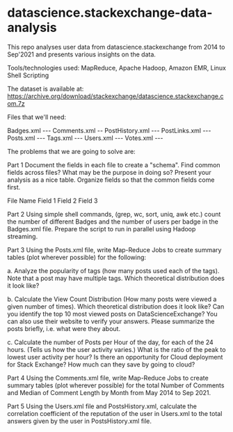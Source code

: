 # datascience.stackexchange-data-analysis
This repo analyses user data from datascience.stackexchange from 2014 to Sep'2021 and presents various insights on the data.

Tools/technologies used: MapReduce, Apache Hadoop, Amazon EMR, Linux Shell Scripting

The dataset is available at:
https://archive.org/download/stackexchange/datascience.stackexchange.com.7z

Files that we'll need:

Badges.xml  ---
Comments.xml -- 
PostHistory.xml ---
PostLinks.xml ---
Posts.xml ---
Tags.xml ---
Users.xml ---
Votes.xml ---

The problems that we are going to solve are:

Part 1 Document the fields in each file to create a "schema". Find common fields across files? What may be the purpose in doing so? Present your analysis as a nice table. Organize fields so that the common fields come first.

File Name	Field 1	Field 2	Field 3

Part 2 Using simple shell commands, (grep, wc, sort, uniq, awk etc.) count the number of different Badges and the number of users per badge in the Badges.xml file. Prepare the script to run in parallel using Hadoop streaming.

Part 3 Using the Posts.xml file, write Map-Reduce Jobs to create summary tables (plot wherever possible) for the following:

a. Analyze the popularity of tags (how many posts used each of the tags). Note that a post may have multiple tags. Which theoretical distribution does it look like? 

b. Calculate the View Count Distribution (How many posts were viewed a given number of times). Which theoretical distribution does it look like? Can you identify the top 10 most viewed posts on DataScienceExchange? You can also use their website to verify your answers. Please summarize the posts briefly, i.e. what were they about. 

c. Calculate the number of Posts per Hour of the day, for each of the 24 hours. (Tells us how the user activity varies.) What is the ratio of the peak to lowest user activity per hour? Is there an opportunity for Cloud deployment for Stack Exchange? How much can they save by going to cloud?

Part 4 Using the Comments.xml file, write Map-Reduce Jobs to create summary tables (plot wherever possible) for the total Number of Comments and Median of Comment Length by Month from May 2014 to Sep 2021.

Part 5 Using the Users.xml file and PostsHistory.xml, calculate the correlation coefficient of the reputation of the user in Users.xml to the total answers given by the user in PostsHistory.xml file.
